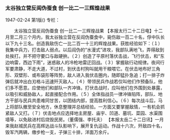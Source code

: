 ### 太谷独立营反阎伪蚕食  创一比二一三辉煌战果

1947-02-24
第1版()
专栏：

　　太谷独立营反阎伪蚕食
    创一比二一三辉煌战果
    【本报太行二十二日电】十二月至二月三个月内，我太谷独立营在反阎伪蚕食中，毙伤敌一百二十名，俘中队长以下九十三名。创造我敌伤亡一比二百一十三的辉煌战果。获胜经验如下：（１）我集中兵力，打击敌人弱点。以后阎伪的“水漫式”进攻，我部队满地飞，弄得敌到处挨打。并不把守要口与敌硬拚。（２）创造了平原村落伏击战，飞行伏击，和“东边响雷，西边下雨”，迷惑敌人的冷枪地雷迂回战。（３）掌握敌行动规律。夜间行军要肃静，不走大道，不过村，到伏击村狗叫就用干粮喂它。在伏击地布好三角形、双壁形、或布袋形等阵势，敌人进入我伏击圈内，随即猛扑急追；打一排子炸弹后就冲出白刃格斗迅速歼灭敌人。（４）带领民兵作战若仅叫他们作预备队，他们多不愿意。应使他们和部队一齐冲锋。打伏击战时，应叫他们在外围到处暴露，以吸引和威胁敌人，起直接配合作用。（５）全体指战员一律冲锋陷阵，部队、地方干部与民兵共患难同甘苦，以团结内部，提高胜利信心。（６）每次战斗后，马上将部队撤至安全地方，休息整理并总结经验。一方面又要掌握敌情，一有机会抓紧敌人又打。（７）伏击地点应选择地主房屋、庙宇、凹道、墓坑、菜园、水渠围墙等，以免敌进村后烧毁民房。（董儒强、李托夫）
    【本报太岳二十二日讯】一月来我赵城民兵在高辉达战斗队影响下，展开复仇运动。作战十六次，歼敌四十名，毁军汽两辆，缴步枪一支，子弹三十排，洋面万余斤。
